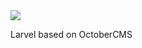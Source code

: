 <img src="https://tastyigniter.com/assets/ui/images/logos/tastyigniter-horizontal-logo-cropped.png">

Larvel based on OctoberCMS
